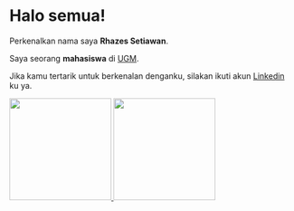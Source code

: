 # Halo semua! 

Perkenalkan nama saya **Rhazes Setiawan**.

Saya seorang **mahasiswa** di [UGM](https://ugm.ac.id/id//).

Jika kamu tertarik untuk berkenalan denganku, silakan ikuti akun [Linkedin](https://www.linkedin.com/in/rhazeswahyu/) ku ya.

<p align="left">
<a href="https://github.com/rhazeswrs">
  <img height="180em" src="https://github-readme-stats-eight-theta.vercel.app/api?username=rhazeswrs&show_icons=true&theme=algolia&include_all_commits=true&count_private=true"/>
  <img height="180em" src="https://github-readme-stats-eight-theta.vercel.app/api/top-langs/?username=rhazeswrs&layout=compact&langs_count=8&theme=algolia"/>
</a>
</p>
